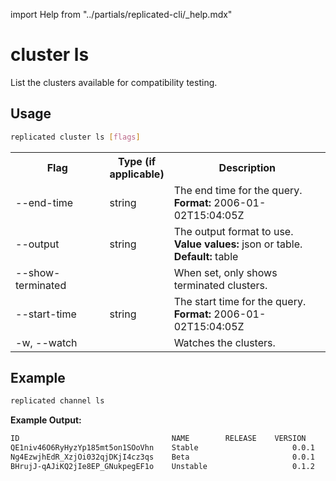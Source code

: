 import Help from "../partials/replicated-cli/_help.mdx"


# cluster ls

List the clusters available for compatibility testing.


## Usage

```bash
replicated cluster ls [flags]
```

  <table>
  <tr>
    <th width="30%">Flag</th>
    <th width="20%">Type (if applicable)</th>
    <th width="50%">Description</th>
  </tr>
  <Help/>
  <tr>
    <td>--end-time</td>
    <td>string</td>
    <td>The end time for the query. <strong>Format:</strong> 2006-01-02T15:04:05Z</td>
  </tr>
  <tr>
    <td>--output</td>
    <td>string</td>
    <td>The output format to use. <strong>Value values:</strong> json or table. <strong>Default:</strong> table</td>
  </tr>
  <tr>
    <td>--show-terminated</td>
    <td></td>
    <td>When set, only shows terminated clusters.</td>
  </tr>
  <tr>
    <td>--start-time</td>
    <td>string</td>
    <td>The start time for the query. <strong>Format:</strong> 2006-01-02T15:04:05Z</td>
  </tr>
  <tr>
    <td>-w, --watch</td>
    <td></td>
    <td>Watches the clusters.</td>
  </tr>
</table>

## Example

```bash
replicated channel ls
```

**Example Output:**

```bash
ID                                  NAME        RELEASE    VERSION
QE1niv46O6RyHyzYp185mt5on1SOoVhn    Stable                     0.0.1
Ng4EzwjhEdR_XzjOi032qjDKjI4cz3qs    Beta                       0.0.1
BHrujJ-qAJiKQ2jIe8EP_GNukpegEF1o    Unstable                   0.1.2
```
                 
